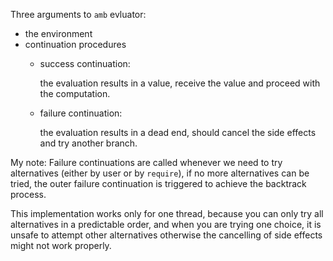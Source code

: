 Three arguments to `amb` evluator:

* the environment
* continuation procedures
    - success continuation:

        the evaluation results in a value,
        receive the value and
        proceed with the computation.

    - failure continuation:

        the evaluation results in a dead end,
        should cancel the side effects and
        try another branch.

My note:
Failure continuations are called whenever we need to try alternatives
(either by user or by `require`), if no more alternatives can be tried,
the outer failure continuation is triggered to achieve the backtrack process.

This implementation works only for one thread, because you can only try
all alternatives in a predictable order, and when you are trying one choice,
it is unsafe to attempt other alternatives otherwise the cancelling of side effects
might not work properly.
